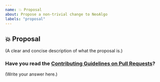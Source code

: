 ```yaml
---
name: 💥 Proposal
about: Propose a non-trivial change to NeoAlgo
labels: "proposal"
---
```


## 💥 Proposal

(A clear and concise description of what the proposal is.)

### Have you read the [Contributing Guidelines on Pull Requests](https://github.com/commudle/commudle-ng/blob/development/CONTRIBUTING.md)?

(Write your answer here.)
